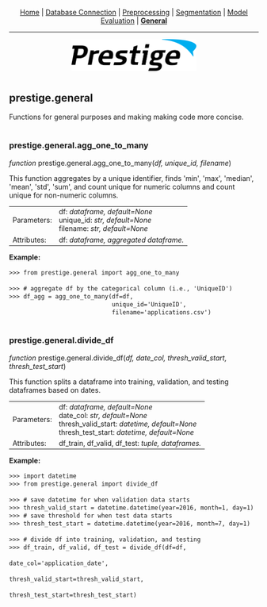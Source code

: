 <p align="center">
	<a href="../README.md">Home</a> | <a href="db_connection.md">Database Connection</a> | <a href="preprocessing.md">Preprocessing</a> | <a href="segmentation.md">Segmentation</a> | <a href="model_eval.md">Model Evaluation</a> | <b><a href="general.md">General</a></b>
</p>

---

<p align="center"><img src="../img/prestige_logo.png" alt="Prestige logo" width=50% height=50% /></p>

#

<a name="general"></a><h2>prestige.general</h2>

<p>Functions for general purposes and making making code more concise.</p>

#

<h3>prestige.general.agg_one_to_many</h3>

<p><i>function</i> prestige.general.agg_one_to_many(<i>df, unique_id, filename</i>)</p>

<p>This function aggregates by a unique identifier, finds 'min', 'max', 'median', 'mean', 'std', 'sum', and count unique for numeric columns and count unique for non-numeric columns.</p>

<table>
	<tr>
		<td>Parameters:</td>
		<td>df: <i>dataframe, default=None</i><BR>
			unique_id: <i>str, default=None</i><BR>
			filename: <i>str, default=None</i>
	</tr>
	<tr>
		<td>Attributes:</td>
		<td>df: <i>dataframe, aggregated dataframe.</i>
</table>


<p><b>Example:</b></p>

```
>>> from prestige.general import agg_one_to_many

>>> # aggregate df by the categorical column (i.e., 'UniqueID')
>>> df_agg = agg_one_to_many(df=df, 
                             unique_id='UniqueID', 
                             filename='applications.csv')
```

#

<h3>prestige.general.divide_df</h3>

<p><i>function</i> prestige.general.divide_df(<i>df, date_col, thresh_valid_start, thresh_test_start</i>)</p>

<p>This function splits a dataframe into training, validation, and testing dataframes based on dates.</p>

<table>
	<tr>
		<td>Parameters:</td>
		<td>df: <i>dataframe, default=None</i><BR>
			date_col: <i>str, default=None</i><BR>
			thresh_valid_start: <i>datetime, default=None</i><BR>
			thresh_test_start: <i>datetime, default=None</i>
	</tr>
	<tr>
		<td>Attributes:</td>
		<td>df_train, df_valid, df_test: <i>tuple, dataframes.</i>
</table>


<p><b>Example:</b></p>

```
>>> import datetime
>>> from prestige.general import divide_df

>>> # save datetime for when validation data starts
>>> thresh_valid_start = datetime.datetime(year=2016, month=1, day=1)
>>> # save threshold for when test data starts
>>> thresh_test_start = datetime.datetime(year=2016, month=7, day=1)

>>> # divide df into training, validation, and testing
>>> df_train, df_valid, df_test = divide_df(df=df, 
                                            date_col='application_date', 
                                            thresh_valid_start=thresh_valid_start, 
                                            thresh_test_start=thresh_test_start)
```

